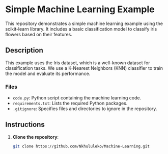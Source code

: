 # Simple Machine Learning Example

This repository demonstrates a simple machine learning example using the scikit-learn library. It includes a basic classification model to classify iris flowers based on their features.

## Description

This example uses the Iris dataset, which is a well-known dataset for classification tasks. We use a K-Nearest Neighbors (KNN) classifier to train the model and evaluate its performance.

### Files

- `code.py`: Python script containing the machine learning code.
- `requirements.txt`: Lists the required Python packages.
- `.gitignore`: Specifies files and directories to ignore in the repository.

## Instructions

1. **Clone the repository**:
   ```bash
   git clone https://github.com/Nkhululeko/Machine-Learning.git
